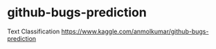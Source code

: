 # github-bugs-prediction
Text Classification https://www.kaggle.com/anmolkumar/github-bugs-prediction
